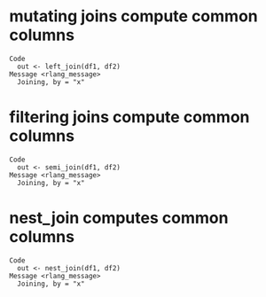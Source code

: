 # mutating joins compute common columns

    Code
      out <- left_join(df1, df2)
    Message <rlang_message>
      Joining, by = "x"

# filtering joins compute common columns

    Code
      out <- semi_join(df1, df2)
    Message <rlang_message>
      Joining, by = "x"

# nest_join computes common columns

    Code
      out <- nest_join(df1, df2)
    Message <rlang_message>
      Joining, by = "x"


